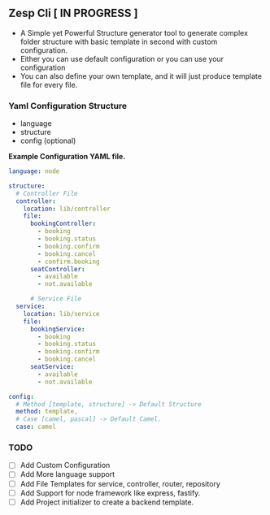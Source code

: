 ## Zesp Cli [ IN PROGRESS ]

- A Simple yet Powerful Structure generator tool to generate complex folder structure with basic template in second with
  custom configuration.
- Either you can use default configuration or you can use your configuration
- You can also define your own template, and it will just produce template file for every file.

### Yaml Configuration Structure
- language
- structure
- config (optional)

**Example Configuration YAML file.**

```yaml
language: node

structure:
  # Controller File
  controller:
    location: lib/controller
    file:
      bookingController:
        - booking
        - booking.status
        - booking.confirm
        - booking.cancel
        - confirm.booking
      seatController:
        - available
        - not.available

      # Service File
  service:
    location: lib/service
    file:
      bookingService:
        - booking
        - booking.status
        - booking.confirm
        - booking.cancel
      seatService:
        - available
        - not.available

config:
  # Method [template, structure] -> Default Structure
  method: template,
  # Case [camel, pascal] -> Default Camel.
  case: camel
```

### TODO
- [ ] Add Custom Configuration
- [ ] Add More language support
- [ ] Add File Templates for service, controller, router, repository
- [ ] Add Support for node framework like express, fastify.
- [ ] Add Project initializer to create a backend template.